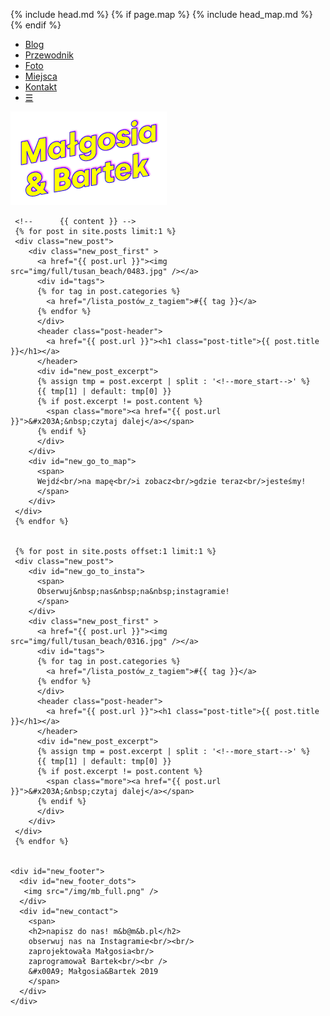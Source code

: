 <!DOCTYPE html PUBLIC "-//W3C//DTD XHTML 1.0 Transitional//EN" "http://www.w3.org/TR/xhtml1/DTD/xhtml1-transitional.dtd">
<html xmlns="http://www.w3.org/1999/xhtml" lang="en-US">

<head>

{% include head.md %}
{% if page.map %}
{% include head_map.md %}
{% endif %}

</head>

 <body>
  <div id="body-margin">
  <div id="main-page">
   <div id="main-header">
		<div id="main-menu">
      <ul>
        <li><a href="/" title="Blog">Blog</a></li>
        <li><a href="/" title="Przewodnik">Przewodnik</a></li>
        <li><a href="/" title="Foto">Foto</a></li>
        <li><a href="/" title="Miejsca">Miejsca</a></li>
        <li><a href="/" title="Kontakt">Kontakt</a></li>
        <li><a title="&#9776;" id="nav-toggle" href="#">&#9776;</a></li>
      </ul>
		</div>
    <div id="main-headerimg">
     <a href="{{ site.url }}"><img src="/img/mb_full.png" /></a>
    </div>
   </div>
   <div id="main-content" >

     <!--      {{ content }} -->
     {% for post in site.posts limit:1 %}
     <div class="new_post">
        <div class="new_post_first" >
          <a href="{{ post.url }}"><img src="img/full/tusan_beach/0483.jpg" /></a>
          <div id="tags">
          {% for tag in post.categories %}
            <a href="/lista_postów_z_tagiem">#{{ tag }}</a>
          {% endfor %}
          </div>
          <header class="post-header">
            <a href="{{ post.url }}"><h1 class="post-title">{{ post.title }}</h1></a>
          </header>
          <div id="new_post_excerpt">
          {% assign tmp = post.excerpt | split : '<!--more_start-->' %}
          {{ tmp[1] | default: tmp[0] }}
          {% if post.excerpt != post.content %}
            <span class="more"><a href="{{ post.url }}">&#x203A;&nbsp;czytaj dalej</a></span>
          {% endif %}
          </div>
        </div>
        <div id="new_go_to_map">
          <span>
          Wejdź<br/>na mapę<br/>i zobacz<br/>gdzie teraz<br/>jesteśmy!
          </span>
        </div>
     </div>
     {% endfor %}


     {% for post in site.posts offset:1 limit:1 %}
     <div class="new_post">
        <div id="new_go_to_insta">
          <span>
          Obserwuj&nbsp;nas&nbsp;na&nbsp;instagramie!
          </span>
        </div>
        <div class="new_post_first" >
          <a href="{{ post.url }}"><img src="img/full/tusan_beach/0316.jpg" /></a>
          <div id="tags">
          {% for tag in post.categories %}
            <a href="/lista_postów_z_tagiem">#{{ tag }}</a>
          {% endfor %}
          </div>
          <header class="post-header">
            <a href="{{ post.url }}"><h1 class="post-title">{{ post.title }}</h1></a>
          </header>
          <div id="new_post_excerpt">
          {% assign tmp = post.excerpt | split : '<!--more_start-->' %}
          {{ tmp[1] | default: tmp[0] }}
          {% if post.excerpt != post.content %}
            <span class="more"><a href="{{ post.url }}">&#x203A;&nbsp;czytaj dalej</a></span>
          {% endif %}
          </div>
        </div>
     </div>
     {% endfor %}


    <div id="new_footer">
      <div id="new_footer_dots">
       <img src="/img/mb_full.png" />
      </div>
      <div id="new_contact">
        <span>
        <h2>napisz do nas! m&b@m&b.pl</h2>
        obserwuj nas na Instagramie<br/><br/>
        zaprojektowała Małgosia<br/>
        zaprogramował Bartek<br/><br />
        &#x00A9; Małgosia&Bartek 2019
        </span>
      </div>
    </div>


   </div>
  </div>



 </body>
</html>
